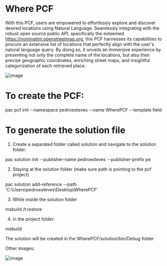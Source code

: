 ﻿# Where PCF

With this PCF, users are empowered to effortlessly explore and discover desired locations using Natural Language. 
Seamlessly integrating with the robust open source public API, specifically the esteemed https://nominatim.openstreetmap.org, this PCF harnesses its capabilities to procure an extensive list of locations that perfectly align with the user's natural language query. 
By doing so, it unveils an immersive experience by presenting not only the complete name of the locations, but also their precise geographic coordinates, enriching street maps, and insightful categorization of each retrieved place.

![image](https://github.com/PedroFortunatoEsteves/WherePCF/assets/14300941/0e3ef860-48d9-4024-84ea-b26155e1ef4b)



# To create the PCF:
pac pcf init --namespace pedroesteves --name WherePCF --template field


# To generate the solution file

1) Create a separated folder called solution and navigate to the solution folder:

pac solution init --publisher-name pedroesteves --publisher-prefix pe

2) Staying at the solution folder (make sure path is pointing to the pcf project)

pac solution add-reference --path 'C:\Users\pedroesteves\Desktop\WherePCF'

3) While inside the solution folder

msbuild /t:restore

4) in the project folder:

msbuild 

 The solution will be created in the WherePCF/solution/bin/Debug folder
 
 Other images:
 
![image](https://github.com/PedroFortunatoEsteves/WherePCF/assets/14300941/0f5f8dda-464b-4981-8007-b01faef1a07e)

